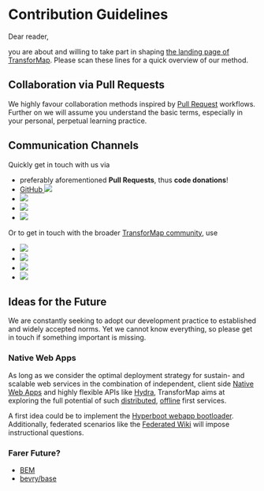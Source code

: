 # Contribution Guidelines

Dear reader,

you are about and willing to take part in shaping [the landing page of TransforMap](https://trello.com/c/T2DOJr60/26-landing-page). Please scan these lines for a quick overview of our method.

## Collaboration via Pull Requests

We highly favour collaboration methods inspired by [Pull Request](https://help.github.com/articles/using-pull-requests/) workflows.
Further on we will assume you understand the basic terms, especially in your personal, perpetual learning practice.

## Communication Channels

Quickly get in touch with us via

* preferably aforementioned **Pull Requests**, thus **code donations**!
* [GitHub ![](https://img.shields.io/github/issues-raw/transformap/transformap.github.io.svg)](https://github.com/TransforMap/transformap.github.io/issues)
* [![](http://img.shields.io/badge/gitter-%23transformap-green.svg)](https://gitter.com/transformap)
* [![](http://img.shields.io/badge/freenode-%23transformap-green.svg)](irc://irc.freenode.net/transformap)
* [![](http://img.shields.io/badge/twitter-@transformap-blue.svg)](https://twitter.com/transformap)

Or to get in touch with the broader [TransforMap community](http://blog.14mmm.org/transformap-explained/), use

* [![](http://img.shields.io/badge/trello-transformap-blue.svg)](https://trello.com/transformap)
* [![](http://img.shields.io/badge/discourse-transformap-orange.svg)](http://discourse.transformap.co)
* [![](http://img.shields.io/badge/EN%20%E2%9C%89%20global-@lists.14mmm.org-lightgrey.svg)](http://lists.14mmm.org/cgi-bin/mailman/listinfo/global)
* [![](http://img.shields.io/badge/DE%20%E2%9C%89%20maps-@list.allmende.io-lightgrey.svg)](http://list.allmende.io/cgi-bin/mailman/listinfo/maps)

## Ideas for the Future

We are constantly seeking to adopt our development practice to established and widely accepted norms. Yet we cannot know everything, so please get in touch if something important is missing.

### Native Web Apps

As long as we consider the optimal deployment strategy for sustain- and scalable web services in the combination of independent, client side [Native Web Apps](http://blog.andyet.com/2015/01/22/native-web-apps) and highly flexible APIs like [Hydra](http://www.hydra-cg.com/), TransforMap aims at exploring the full potential of such [distributed](http://hyperboot.mx/), [offline](http://laniakea.im/) first services.

A first idea could be to implement the [Hyperboot webapp bootloader](http://hyperboot.org/).
Additionally, federated scenarios like the [Federated Wiki](http://fed.wiki.org/) will impose instructional questions.

### Farer Future?

* [BEM](https://en.bem.info/)
* [bevry/base](/bevry/base)
